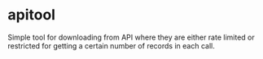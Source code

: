 # apitool
Simple tool for downloading from API where they are either rate limited or restricted for getting  a certain number of records in each call.
